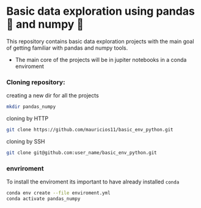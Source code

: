 # Basic data exploration using pandas 🐼 and numpy 🧮

This repository contains basic data exploration projects with the main goal of getting familiar with pandas and numpy tools. 
* The main core of the projects will be in jupiter notebooks in a conda enviroment

### Cloning repository:

creating a new dir for all the projects
```zsh
mkdir pandas_numpy
```

cloning by HTTP
```zsh
git clone https://github.com/mauricios11/basic_env_python.git
```
cloning by SSH
```zsh
git clone git@github.com:user_name/basic_env_python.git
```

### envriroment
To install the enviroment its important to have already installed `conda`
```zsh
conda env create --file enviroment.yml
conda activate pandas_numpy 
```
